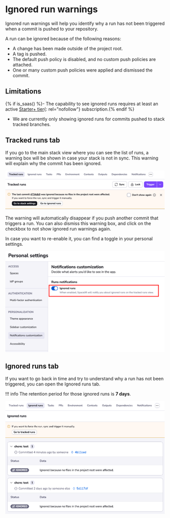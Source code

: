 # Ignored run warnings

Ignored run warnings will help you identify why a run has not been triggered when a commit is pushed to your repository.

A run can be ignored because of the following reasons:

- A change has been made outside of the project root.
- A tag is pushed.
- The default push policy is disabled, and no custom push policies are attached.
- One or many custom push policies were applied and dismissed the commit.

## Limitations

{% if is_saas() %}- The capability to see ignored runs requires at least an active [Starter+ tier](https://spacelift.io/pricing){: rel="nofollow"} subscription.{% endif %} <!-- markdownlint-disable-next-line MD032 -->
- We are currently only showing ignored runs for commits pushed to stack tracked branches.

## Tracked runs tab

If you go to the main stack view where you can see the list of runs, a warning box will be shown in case your stack is not in sync. This warning will explain why the commit has been ignored.

![](../../assets/screenshots/run/ignored-triggers.png)

The warning will automatically disappear if you push another commit that triggers a run. You can also dismiss this warning box, and click on the checkbox to not show ignored run warnings again.

In case you want to re-enable it, you can find a toggle in your personal settings.

![](../../assets/screenshots/run/ignored-triggers-settings.png)

## Ignored runs tab

If you want to go back in time and try to understand why a run has not been triggered, you can open the Ignored runs tab.

!!! info
    The retention period for those ignored runs is **7 days**.

![](../../assets/screenshots/run/ignored-triggers-list.png)
